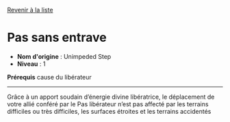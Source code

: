 [Revenir à la liste](..)

# Pas sans entrave

 * **Nom d'origine** : Unimpeded Step
 * **Niveau** : 1


<p><strong>Prérequis</strong> cause du libérateur</p>
<hr>
<p>Grâce à un apport soudain d’énergie divine libératrice, le déplacement de votre allié conféré par le Pas libérateur n’est pas affecté par les terrains difficiles ou très difficiles, les surfaces étroites et les terrains accidentés</p>